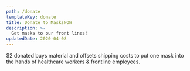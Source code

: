 ```yaml
---
path: /donate
templateKey: donate
title: Donate to MasksNOW
description: >-
  Get masks to our front lines!
updatedDate: 2020-04-08
---
```


$2 donated buys material and offsets shipping costs to put one mask into the hands of healthcare workers & frontline employees.
